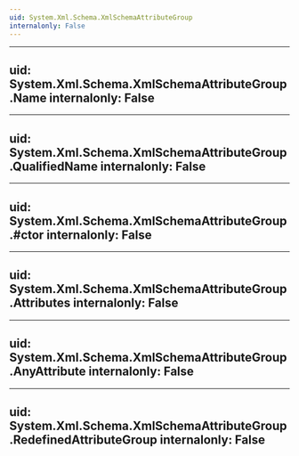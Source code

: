 ```yaml
---
uid: System.Xml.Schema.XmlSchemaAttributeGroup
internalonly: False
---
```


---
uid: System.Xml.Schema.XmlSchemaAttributeGroup.Name
internalonly: False
---

---
uid: System.Xml.Schema.XmlSchemaAttributeGroup.QualifiedName
internalonly: False
---

---
uid: System.Xml.Schema.XmlSchemaAttributeGroup.#ctor
internalonly: False
---

---
uid: System.Xml.Schema.XmlSchemaAttributeGroup.Attributes
internalonly: False
---

---
uid: System.Xml.Schema.XmlSchemaAttributeGroup.AnyAttribute
internalonly: False
---

---
uid: System.Xml.Schema.XmlSchemaAttributeGroup.RedefinedAttributeGroup
internalonly: False
---
